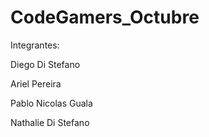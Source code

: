 # CodeGamers_Octubre

Integrantes:

Diego Di Stefano

Ariel Pereira

Pablo Nicolas Guala

Nathalie Di Stefano

